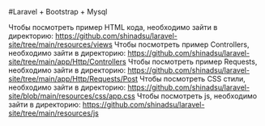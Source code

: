 #Laravel + Bootstrap + Mysql

Чтобы посмотреть пример HTML кода, необходимо зайти в директорию: https://github.com/shinadsu/laravel-site/tree/main/resources/views
Чтобы посмотреть пример Controllers, необходимо зайти в директорию: https://github.com/shinadsu/laravel-site/tree/main/app/Http/Controllers
Чтобы посмотреть пример Requests, необходимо зайти в директорию: https://github.com/shinadsu/laravel-site/tree/main/app/Http/Requests/Post 
Чтобы посмотреть CSS стили, необходимо зайти в директорию: https://github.com/shinadsu/laravel-site/blob/main/resources/css/app.css
Чтобы посмотреть js, необходимо зайти в директорию: https://github.com/shinadsu/laravel-site/tree/main/resources/js
